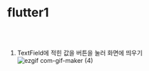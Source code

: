 # flutter1
<br><br>
1. TextField에 적힌 값을 버튼을 눌러 화면에 띄우기<br>
![ezgif com-gif-maker (4)](https://user-images.githubusercontent.com/68210266/109489558-66b43280-7aca-11eb-8e71-d6173f047987.gif)
